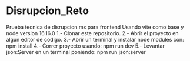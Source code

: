 # Disrupcion_Reto
Prueba tecnica de disrupcion mx para frontend
Usando vite como base y node version 16.16.0 
1.- Clonar este repositorio.
2.- Abrir el proyecto en algun editor de codigo.
3.- Abrir un terminal y instalar node modules con: npm install
4.- Correr proyecto usando: npm run dev
5.- Levantar json:Server en un terminal poniendo: npm run json:server
